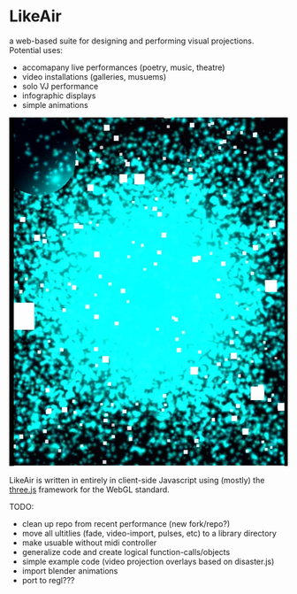 # LikeAir  

a web-based suite for designing and performing visual projections. Potential uses:  
* accomapany live performances (poetry, music, theatre)
* video installations (galleries, musuems)  
* solo VJ performance 
* infographic displays
* simple animations 

<img src="https://github.com/gcgallo/LikeAir/raw/master/sample.png">   

LikeAir is written in entirely in client-side Javascript using (mostly) the [three.js](threejs.org) framework for the WebGL standard.   

TODO:  
* clean up repo from recent performance (new fork/repo?)
* move all ultitlies (fade, video-import, pulses, etc) to a library directory
* make usuable without midi controller
* generalize code and create logical function-calls/objects  
* simple example code (video projection overlays based on disaster.js)
* import blender animations   
* port to regl???

